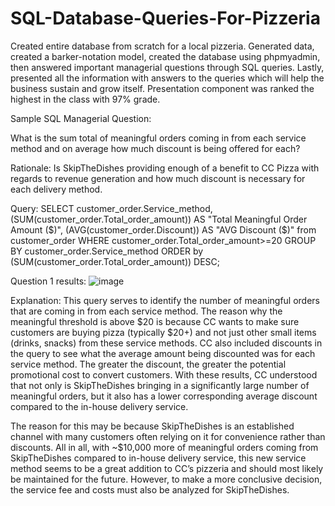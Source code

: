 # SQL-Database-Queries-For-Pizzeria
Created entire database from scratch for a local pizzeria. Generated data, created a barker-notation model, created the database using phpmyadmin, then answered important managerial questions through SQL queries. Lastly, presented all the information with answers to the queries which will help the business sustain and grow itself. Presentation component was ranked the highest in the class with 97% grade. 


Sample SQL Managerial Question:

What is the sum total of meaningful orders coming in from each service method and on average how much discount is being offered for each?

Rationale:
Is SkipTheDishes providing enough of a benefit to CC Pizza with regards to revenue generation and how much discount is necessary for each delivery method. 

Query:
SELECT customer_order.Service_method, 
(SUM(customer_order.Total_order_amount)) AS "Total Meaningful Order Amount ($)", 
(AVG(customer_order.Discount)) AS "AVG Discount ($)"
from customer_order 
WHERE customer_order.Total_order_amount>=20 
GROUP BY customer_order.Service_method
ORDER by (SUM(customer_order.Total_order_amount)) DESC;

Question 1 results:
![image](https://user-images.githubusercontent.com/71670899/116816714-13457b80-ab31-11eb-9a0d-62fb8c11836a.png)


Explanation:
This query serves to identify the number of meaningful orders that are coming in from each service method. The reason why the meaningful threshold is above $20 is because CC wants to make sure customers are buying pizza (typically $20+) and not just other small items (drinks, snacks) from these service methods. CC also included discounts in the query to see what the average amount being discounted was for each service method. The greater the discount, the greater the potential promotional cost to convert customers. With these results, CC understood that not only is SkipTheDishes bringing in a significantly large number of meaningful orders, but it also has a lower corresponding average discount compared to the in-house delivery service. 

The reason for this may be because SkipTheDishes is an established channel with many customers often relying on it for convenience rather than discounts. All in all, with ~$10,000 more of meaningful orders coming from SkipTheDishes compared to in-house delivery service, this new service method seems to be a great addition to CC’s pizzeria and should most likely be maintained for the future. However, to make a more conclusive decision, the service fee and costs must also be analyzed for SkipTheDishes.
